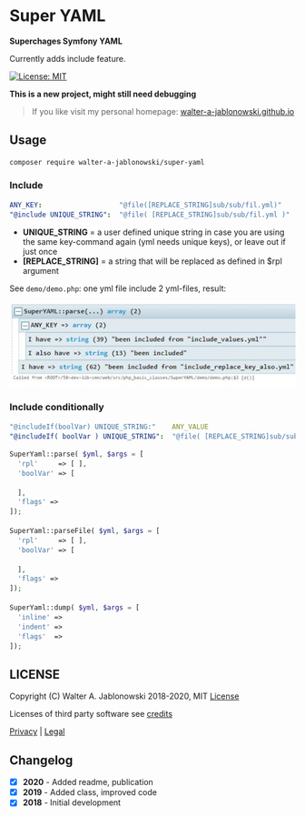 # Super YAML

**Superchages Symfony YAML**

Currently adds include feature.

[![License: MIT](https://img.shields.io/badge/License-MIT-yellow.svg)](https://opensource.org/licenses/MIT)

**This is a new project, might still need debugging**

> If you like visit my personal homepage: [walter-a-jablonowski.github.io](https://walter-a-jablonowski.github.io)


## Usage

```
composer require walter-a-jablonowski/super-yaml
```

### Include

```yaml
ANY_KEY:                   "@file([REPLACE_STRING]sub/sub/fil.yml)"
"@include UNIQUE_STRING":  "@file( [REPLACE_STRING]sub/sub/fil.yml )"  # also includes key(s)
```

- **UNIQUE_STRING**    = a user defined unique string in case you are using the same key-command again (yml needs unique keys), or leave out if just once
- **[REPLACE_STRING]** = a string that will be replaced as defined in $rpl argument

See `demo/demo.php`: one yml file include 2 yml-files, result:

![scr.jpg](misc/scr.jpg?raw=true "Scr")


### Include conditionally

```yaml
"@includeIf(boolVar) UNIQUE_STRING:"    ANY_VALUE
"@includeIf( boolVar ) UNIQUE_STRING":  "@file( [REPLACE_STRING]sub/sub/fil.yml )"
```

```php
SuperYaml::parse( $yml, $args = [
  'rpl'     => [ ],
  'boolVar' => [

  ],
  'flags' =>
]);

SuperYaml::parseFile( $yml, $args = [
  'rpl'     => [ ],
  'boolVar' => [

  ],
  'flags' =>
]);

SuperYaml::dump( $yml, $args = [
  'inline' =>
  'indent' =>
  'flags'  =>
]);
```


## LICENSE

Copyright (C) Walter A. Jablonowski 2018-2020, MIT [License](LICENSE)

Licenses of third party software see [credits](credits.md)


[Privacy](https://walter-a-jablonowski.github.io/privacy.html) | [Legal](https://walter-a-jablonowski.github.io/imprint.html)


## Changelog

* [x] **2020** - Added readme, publication
* [x] **2019** - Added class, improved code
* [x] **2018** - Initial development
